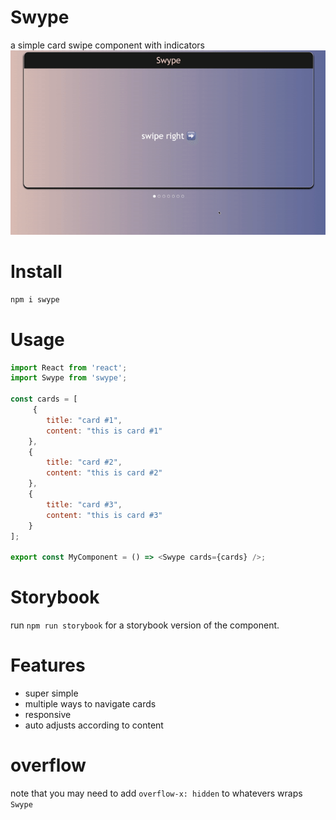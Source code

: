 # Swype 
a simple card swipe component with indicators   
![alt txt](docs/demo.gif)


# Install
```bash
npm i swype
```

# Usage
```js
import React from 'react';
import Swype from 'swype';

const cards = [
     {
        title: "card #1",
        content: "this is card #1"
    },
    {
        title: "card #2",
        content: "this is card #2"
    },
    {
        title: "card #3",
        content: "this is card #3"
    }
];

export const MyComponent = () => <Swype cards={cards} />;

```

# Storybook
run `npm run storybook` for a storybook version of the component.

# Features
* super simple
* multiple ways to navigate cards
* responsive
* auto adjusts according to content

# overflow
note that you may need to add `overflow-x: hidden` to whatevers wraps `Swype`